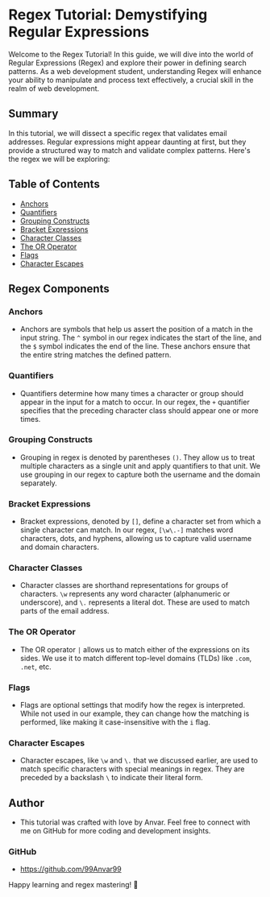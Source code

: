 # Regex Tutorial: Demystifying Regular Expressions

Welcome to the Regex Tutorial! In this guide, we will dive into the world of Regular Expressions (Regex) and explore their power in defining search patterns. As a web development student, understanding Regex will enhance your ability to manipulate and process text effectively, a crucial skill in the realm of web development.

## Summary

In this tutorial, we will dissect a specific regex that validates email addresses. Regular expressions might appear daunting at first, but they provide a structured way to match and validate complex patterns. Here's the regex we will be exploring:

## Table of Contents

- [Anchors](#anchors)
- [Quantifiers](#quantifiers)
- [Grouping Constructs](#grouping-constructs)
- [Bracket Expressions](#bracket-expressions)
- [Character Classes](#character-classes)
- [The OR Operator](#the-or-operator)
- [Flags](#flags)
- [Character Escapes](#character-escapes)

## Regex Components

### Anchors
- Anchors are symbols that help us assert the position of a match in the input string. The ```^``` symbol in our regex indicates the start of the line, and the ```$``` symbol indicates the end of the line. These anchors ensure that the entire string matches the defined pattern.

### Quantifiers
- Quantifiers determine how many times a character or group should appear in the input for a match to occur. In our regex, the ```+``` quantifier specifies that the preceding character class should appear one or more times.

### Grouping Constructs
- Grouping in regex is denoted by parentheses ```()```. They allow us to treat multiple characters as a single unit and apply quantifiers to that unit. We use grouping in our regex to capture both the username and the domain separately.

### Bracket Expressions
- Bracket expressions, denoted by ```[]```, define a character set from which a single character can match. In our regex, ```[\w\.-]``` matches word characters, dots, and hyphens, allowing us to capture valid username and domain characters.

### Character Classes
- Character classes are shorthand representations for groups of characters. ```\w``` represents any word character (alphanumeric or underscore), and ```\.``` represents a literal dot. These are used to match parts of the email address.

### The OR Operator
- The OR operator ```|``` allows us to match either of the expressions on its sides. We use it to match different top-level domains (TLDs) like ```.com```, ```.net```, etc.

### Flags
- Flags are optional settings that modify how the regex is interpreted. While not used in our example, they can change how the matching is performed, like making it case-insensitive with the ```i``` flag.

### Character Escapes
- Character escapes, like ```\w``` and ```\.``` that we discussed earlier, are used to match specific characters with special meanings in regex. They are preceded by a backslash ```\``` to indicate their literal form.

## Author

- This tutorial was crafted with love by Anvar. Feel free to connect with me on GitHub for more coding and development insights.

### GitHub 
- https://github.com/99Anvar99

Happy learning and regex mastering! 🚀

